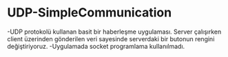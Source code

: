 # UDP-SimpleCommunication


-UDP protokolü kullanan basit bir haberleşme uygulaması. Server çalışırken client üzerinden gönderilen veri sayesinde serverdaki bir butonun rengini değiştiriyoruz. 
-Uygulamada socket programlama kullanılmadı.
